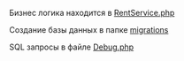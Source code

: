 Бизнес логика находится в [RentService.php](app/Service/RentService.php)

Создание базы данных в папке [migrations](database/migrations/)

SQL запросы в файле [Debug.php](app/Console/Commands/Debug.php)
